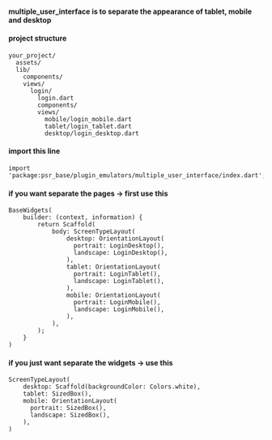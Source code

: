 #### multiple_user_interface is to separate the appearance of tablet, mobile and desktop

#### project structure
    your_project/
      assets/
      lib/
        components/
        views/
          login/
            login.dart
            components/
            views/
              mobile/login_mobile.dart
              tablet/login_tablet.dart
              desktop/login_desktop.dart

#### import this line
    import 'package:psr_base/plugin_emulators/multiple_user_interface/index.dart';

#### if you want separate the pages -> first use this
    BaseWidgets(
        builder: (context, information) {
            return Scaffold(
                body: ScreenTypeLayout(
                    desktop: OrientationLayout(
                      portrait: LoginDesktop(),
                      landscape: LoginDesktop(),
                    ),
                    tablet: OrientationLayout(
                      portrait: LoginTablet(),
                      landscape: LoginTablet(),
                    ),
                    mobile: OrientationLayout(
                      portrait: LoginMobile(),
                      landscape: LoginMobile(),
                    ),
                ),
            );
        }
    )

#### if you just want separate the widgets -> use this
    ScreenTypeLayout(
        desktop: Scaffold(backgroundColor: Colors.white),
        tablet: SizedBox(),
        mobile: OrientationLayout(
          portrait: SizedBox(),
          landscape: SizedBox(),
        ),
    )
